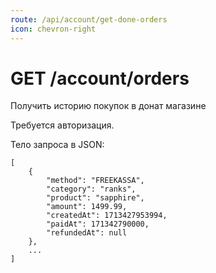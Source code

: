```yaml
---
route: /api/account/get-done-orders
icon: chevron-right
---
```


# GET /account/orders
Получить историю покупок в донат магазине

Требуется авторизация.

Тело запроса в JSON:
```
[
    {
        "method": "FREEKASSA",
        "category": "ranks",
        "product": "sapphire",
        "amount": 1499.99,
        "createdAt": 1713427953994,
        "paidAt": 171342790000,
        "refundedAt": null
    },
    ...
]
```